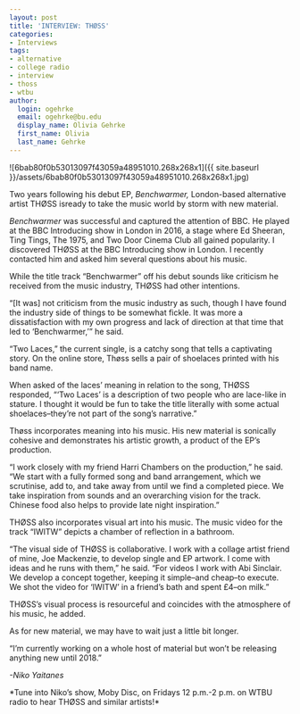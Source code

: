 ```yaml
---
layout: post
title: 'INTERVIEW: THØSS'
categories:
- Interviews
tags:
- alternative
- college radio
- interview
- thoss
- wtbu
author:
  login: ogehrke
  email: ogehrke@bu.edu
  display_name: Olivia Gehrke
  first_name: Olivia
  last_name: Gehrke
---
```

![6bab80f0b53013097f43059a48951010.268x268x1]({{ site.baseurl }}/assets/6bab80f0b53013097f43059a48951010.268x268x1.jpg)

Two years following his debut EP, _Benchwarmer,_ London-based alternative artist THØSS isready to take the music world by storm with new material.

_Benchwarmer_ was successful and captured the attention of BBC. He played at the BBC Introducing show in London in 2016, a stage where Ed Sheeran, Ting Tings, The 1975, and Two Door Cinema Club all gained popularity. I discovered THØSS at the BBC Introducing show in London. I recently contacted him and asked him several questions about his music.

While the title track “Benchwarmer” off his debut sounds like criticism he received from the music industry, THØSS had other intentions.

“\[It was\] not criticism from the music industry as such, though I have found the industry side of things to be somewhat fickle. It was more a dissatisfaction with my own progress and lack of direction at that time that led to ‘Benchwarmer,’” he said.

“Two Laces,” the current single, is a catchy song that tells a captivating story. On the online store, Thøss sells a pair of shoelaces printed with his band name.

When asked of the laces’ meaning in relation to the song, THØSS responded, “‘Two Laces’ is a description of two people who are lace-like in stature. I thought it would be fun to take the title literally with some actual shoelaces–they’re not part of the song’s narrative.”

Thøss incorporates meaning into his music. His new material is sonically cohesive and demonstrates his artistic growth, a product of the EP’s production.

“I work closely with my friend Harri Chambers on the production,” he said. “We start with a fully formed song and band arrangement, which we scrutinise, add to, and take away from until we find a completed piece. We take inspiration from sounds and an overarching vision for the track. Chinese food also helps to provide late night inspiration.”

THØSS also incorporates visual art into his music. The music video for the track “IWITW” depicts a chamber of reflection in a bathroom.

“The visual side of THØSS is collaborative. I work with a collage artist friend of mine, Joe Mackenzie, to develop single and EP artwork. I come with ideas and he runs with them,” he said. “For videos I work with Abi Sinclair. We develop a concept together, keeping it simple–and cheap–to execute. We shot the video for ‘IWITW’ in a friend’s bath and spent £4–on milk.”

THØSS’s visual process is resourceful and coincides with the atmosphere of his music, he added.

As for new material, we may have to wait just a little bit longer.

“I’m currently working on a whole host of material but won’t be releasing anything new until 2018.”

_\-Niko Yaitanes_

\*Tune into Niko’s show, Moby Disc, on Fridays 12 p.m.-2 p.m. on WTBU radio to hear THØSS and similar artists!\*